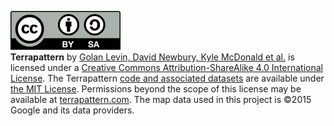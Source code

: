 <a rel="license" href="http://creativecommons.org/licenses/by-sa/4.0/"><img alt="Creative Commons License" style="border-width:0" src="images/cc_by_sa.svg" /></a><br /><span xmlns:dct="http://purl.org/dc/terms/" href="http://purl.org/dc/dcmitype/InteractiveResource" property="dct:title" rel="dct:type"><strong>Terrapattern</strong></span> by <a xmlns:cc="http://creativecommons.org/ns#" href="terrapattern.com" property="cc:attributionName" rel="cc:attributionURL">Golan Levin, David Newbury, Kyle McDonald et al.</a> is licensed under a <a rel="license" href="http://creativecommons.org/licenses/by-sa/4.0/">Creative Commons Attribution-ShareAlike 4.0 International License</a>. The Terrapattern <a href="http://github.com/workergnome/terrapattern" target="_blank">code and associated datasets</a> are available under <a href="https://opensource.org/licenses/MIT" target="_blank">the MIT License</a>. Permissions beyond the scope of this license may be available at <a xmlns:cc="http://creativecommons.org/ns#" href="terrapattern.com" rel="cc:morePermissions">terrapattern.com</a>. The map data used in this project is ©2015 Google and its data providers.
